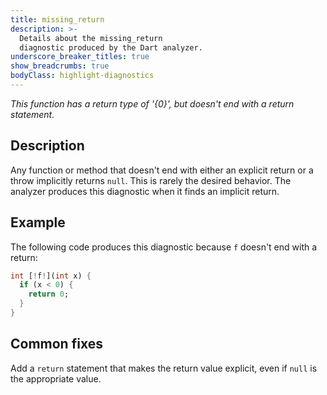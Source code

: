 ```yaml
---
title: missing_return
description: >-
  Details about the missing_return
  diagnostic produced by the Dart analyzer.
underscore_breaker_titles: true
show_breadcrumbs: true
bodyClass: highlight-diagnostics
---
```


_This function has a return type of '{0}', but doesn't end with a return
statement._

## Description

Any function or method that doesn't end with either an explicit return or a
throw implicitly returns `null`. This is rarely the desired behavior. The
analyzer produces this diagnostic when it finds an implicit return.

## Example

The following code produces this diagnostic because `f` doesn't end with a
return:

```dart
int [!f!](int x) {
  if (x < 0) {
    return 0;
  }
}
```

## Common fixes

Add a `return` statement that makes the return value explicit, even if
`null` is the appropriate value.
